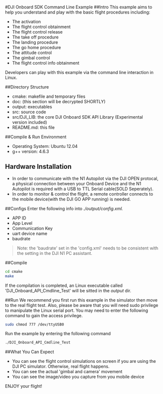 #DJI Onboard SDK Command Line Example
##Intro
This example aims to help you understand and play with the basic flight procedures including:
* The activation
* The flight control obtainment
* The flight control release
* The take off procedure
* The landing procedure
* The go home procedure
* The attitude control
* The gimbal control
* The flight control info obtainment  

Developers can play with this example via the command line interaction in Linux.

##Directory Structure
* cmake: makefile and temporary files
* doc: (this section will be decrypted SHORTLY)
* output: executables
* src: source code
* src/DJI_LIB: the core DJI Onboard SDK API Library (Experimental version included)
* README.md: this file

##Compile & Run Environment
* Operating System: Ubuntu 12.04
* g++ version: 4.6.3

## Hardware Installation
* In order to communicate with the N1 Autopilot via the DJI OPEN protocal, a physical connection between your Onboard Device and the N1 Autopilot is required with a USB to TTL Serial cable(SOLD Seperately).
* In order to monitor & control the flight, a remote controller connects to the mobile device(with the DJI GO APP running) is needed.

##Configs
Enter the following info into *./output/config.xml.*
* APP ID
* App Level
* Communication Key
* uart device name
* baudrate

>Note: the 'baudrate' set in the 'config.xml' needs to be consistent with the setting in the DJI N1 PC assistant.

##Compile
~~~bash
cd cmake
make
~~~

If the compilation is completed, an Linux executable called 'DJI_Onboard_API_Cmdline_Test' will be sitted in the *output* dir.

##Run
We recommend you first run this example in the simulator then move to the real flight test. Also, please be aware that you will need sudo privilege to manipulate the Linux serial port. You may need to enter the following command to gain the access privilege.

~~~bash
sudo chmod 777 /dev/ttyUSB0
~~~

Run the example by entering the following command
~~~bash
./DJI_Onboard_API_Cmdline_Test
~~~

##What You Can Expect
* You can see the flight control simulations on screen if you are using the DJI PC simulator. Otherwise, real flight happens.
* You can see the actual 'gimbal and camera' movement
* You can see the image/video you capture from you mobile device

ENJOY your flight!
